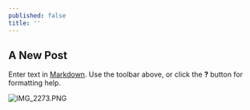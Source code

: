 ```yaml
---
published: false
title: ''
---
```

## A New Post

Enter text in [Markdown](http://daringfireball.net/projects/markdown/). Use the toolbar above, or click the **?** button for formatting help.


![IMG_2273.PNG]({{site.baseurl}}/projects/_posts/IMG_2273.PNG)
